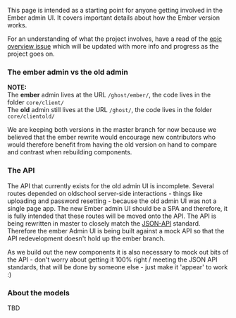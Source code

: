 This page is intended as a starting point for anyone getting involved in the Ember admin UI. It covers important details about how the Ember version works.

For an understanding of what the project involves, have a read of the [epic overview issue](https://github.com/TryGhost/Ghost/issues/2271) which will be updated with more info and progress as the project goes on.

### The ember admin vs the old admin

**NOTE:**  
The **ember** admin lives at the URL `/ghost/ember/`, the code lives in the folder `core/client/`  
The **old** admin still lives at the URL `/ghost/`, the code lives in the folder `core/clientold/` 

We are keeping both versions in the master branch for now because we believed that the ember rewrite would encourage new contributors who would therefore benefit from having the old version on hand to compare and contrast when rebuilding components.

### The API

The API that currently exists for the old admin UI is incomplete. Several routes depended on oldschool server-side interactions - things like uploading and password resetting - because the old admin UI was not a single page app. The new Ember admin UI should be a SPA and therefore, it is fully intended that these routes will be moved onto the API. The API is being rewritten in master to closely match the [JSON-API](http://jsonapi.org/) standard. Therefore the ember Admin UI is being built against a mock API so that the API redevelopment doesn't hold up the ember branch.

As we build out the new components it is also necessary to mock out bits of the API - don't worry about getting it 100% right / meeting the JSON API standards, that will be done by someone else - just make it 'appear' to work :)

### About the models 

TBD
